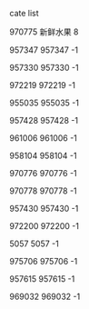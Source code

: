 cate list

970775 新鲜水果 8

957347 957347 -1

957330 957330 -1

972219 972219 -1

955035 955035 -1

957428 957428 -1

961006 961006 -1

958104 958104 -1

970776 970776 -1

970778 970778 -1

957430 957430 -1

972200 972200 -1

5057 5057 -1

975706 975706 -1

957615 957615 -1

969032 969032 -1

